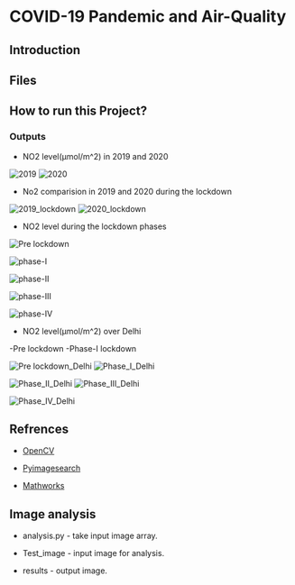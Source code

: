 # COVID-19 Pandemic and Air-Quality
## Introduction 
## Files 

## How to run this Project? 

### Outputs 
- NO2 level(µmol/m^2) in 2019 and 2020

![2019](/output/India/PNG/2019.png) ![2020](/output/India/PNG/2020.png)

- No2 comparision in 2019 and 2020 during the lockdown
 
![2019_lockdown](/output/India/PNG/2019_lockDown.png) ![2020_lockdown](/output/India/PNG/2020_lockDown.png)

- NO2 level during the lockdown phases

![Pre lockdown](/output/India/PNG/PreLock-Down_IND.png) 

![phase-I](/output/India/PNG/Phase_I_IND.png)

![phase-II](/output/India/PNG/phase_II_IND.png) 

![phase-III](/output/India/PNG/Phase_III_IND.png)

![phase-IV](/output/India/PNG/phase_IV_IND.png)

- NO2 level(µmol/m^2) over Delhi

-Pre lockdown                                                   -Phase-I lockdown

![Pre lockdown_Delhi](/output/Delhi/PNG/pre-lockDown_Delhi.png) ![Phase_I_Delhi](/output/Delhi/PNG/phase_I_Delhi.png)

![Phase_II_Delhi](/output/Delhi/PNG/Phase_II_Delhi.png)         ![Phase_III_Delhi](/output/Delhi/PNG/phase_III_Delhi.png)

![Phase_IV_Delhi](/output/Delhi/PNG/Phase_IV_Delhi.png)



## Refrences

- [OpenCV](https://opencv.org)

- [Pyimagesearch](https://www.pyimagesearch.com)

- [Mathworks](https://in.mathworks.com)
## Image analysis

 -  analysis.py - take input image array.
 
 -  Test_image - input image for analysis.
 
 -  results - output image.
